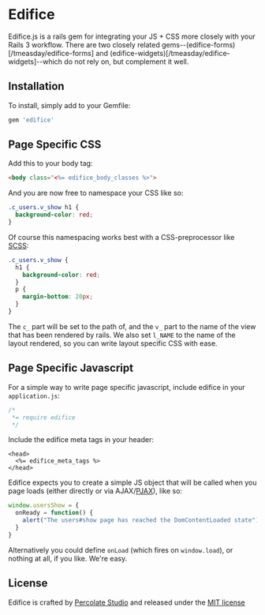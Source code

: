 Edifice
=======

Edifice.js is a rails gem for integrating your JS + CSS more closely with your Rails 3 workflow. There are two closely related gems--(edifice-forms)[/tmeasday/edifice-forms] and (edifice-widgets)[/tmeasday/edifice-widgets]--which do not rely on, but complement it well.

Installation
------------

To install, simply add to your Gemfile:
```ruby
gem 'edifice'
```

Page Specific CSS
-----------------

Add this to your body tag:

```html
<body class="<%= edifice_body_classes %>">
```

And you are now free to namespace your CSS like so:

```css
.c_users.v_show h1 {
  background-color: red;
}
```

Of course this namespacing works best with a CSS-preprocessor like [SCSS](http://sass-lang.com/):

```scss
.c_users.v_show {
  h1 {
    background-color: red;
  }
  p {
    margin-bottom: 20px;
  }
}
```

The `c_` part will be set to the path of, and the `v_` part to the name of the view that has been rendered by rails. We also set `l_NAME` to the name of the layout rendered, so you can write layout specific CSS with ease.

Page Specific Javascript
------------------------

For a simple way to write page specific javascript, include edifice in your `application.js`:

```js
/*
 *= require edifice
 */
```

Include the edifice meta tags in your header:

```erb
<head>
  <%= edifice_meta_tags %>
</head>
```

Edifice expects you to create a simple JS object that will be called when you page loads (either directly or via AJAX/[PJAX](https://github.com/defunkt/jquery-pjax)), like so:

```js
window.usersShow = {
  onReady = function() {
    alert("The users#show page has reached the DomContentLoaded state");
  }
}
```

Alternatively you could define `onLoad` (which fires on `window.load`), or nothing at all, if you like. We're easy.


License
-------

Edifice is crafted by [Percolate Studio](http://percolatestudio.com) and released under the [MIT license](www.opensource.org/licenses/MIT)
